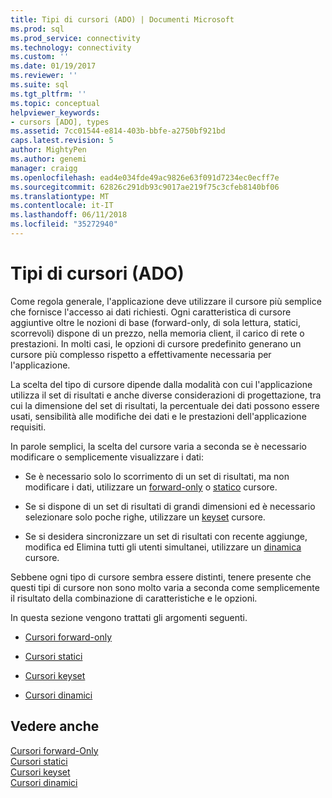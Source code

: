 ```yaml
---
title: Tipi di cursori (ADO) | Documenti Microsoft
ms.prod: sql
ms.prod_service: connectivity
ms.technology: connectivity
ms.custom: ''
ms.date: 01/19/2017
ms.reviewer: ''
ms.suite: sql
ms.tgt_pltfrm: ''
ms.topic: conceptual
helpviewer_keywords:
- cursors [ADO], types
ms.assetid: 7cc01544-e814-403b-bbfe-a2750bf921bd
caps.latest.revision: 5
author: MightyPen
ms.author: genemi
manager: craigg
ms.openlocfilehash: ead4e034fde49ac9826e63f091d7234ec0ecff7e
ms.sourcegitcommit: 62826c291db93c9017ae219f75c3cfeb8140bf06
ms.translationtype: MT
ms.contentlocale: it-IT
ms.lasthandoff: 06/11/2018
ms.locfileid: "35272940"
---
```

# <a name="types-of-cursors-ado"></a>Tipi di cursori (ADO)
Come regola generale, l'applicazione deve utilizzare il cursore più semplice che fornisce l'accesso ai dati richiesti. Ogni caratteristica di cursore aggiuntive oltre le nozioni di base (forward-only, di sola lettura, statici, scorrevoli) dispone di un prezzo, nella memoria client, il carico di rete o prestazioni. In molti casi, le opzioni di cursore predefinito generano un cursore più complesso rispetto a effettivamente necessaria per l'applicazione.  
  
 La scelta del tipo di cursore dipende dalla modalità con cui l'applicazione utilizza il set di risultati e anche diverse considerazioni di progettazione, tra cui la dimensione del set di risultati, la percentuale dei dati possono essere usati, sensibilità alle modifiche dei dati e le prestazioni dell'applicazione requisiti.  
  
 In parole semplici, la scelta del cursore varia a seconda se è necessario modificare o semplicemente visualizzare i dati:  
  
-   Se è necessario solo lo scorrimento di un set di risultati, ma non modificare i dati, utilizzare un [forward-only](../../../ado/guide/data/forward-only-cursors.md) o [statico](../../../ado/guide/data/static-cursors.md) cursore.  
  
-   Se si dispone di un set di risultati di grandi dimensioni ed è necessario selezionare solo poche righe, utilizzare un [keyset](../../../ado/guide/data/keyset-cursors.md) cursore.  
  
-   Se si desidera sincronizzare un set di risultati con recente aggiunge, modifica ed Elimina tutti gli utenti simultanei, utilizzare un [dinamica](../../../ado/guide/data/dynamic-cursors.md) cursore.  
  
 Sebbene ogni tipo di cursore sembra essere distinti, tenere presente che questi tipi di cursore non sono molto varia a seconda come semplicemente il risultato della combinazione di caratteristiche e le opzioni.  
  
 In questa sezione vengono trattati gli argomenti seguenti.  
  
-   [Cursori forward-only](../../../ado/guide/data/forward-only-cursors.md)  
  
-   [Cursori statici](../../../ado/guide/data/static-cursors.md)  
  
-   [Cursori keyset](../../../ado/guide/data/keyset-cursors.md)  
  
-   [Cursori dinamici](../../../ado/guide/data/dynamic-cursors.md)  
  
## <a name="see-also"></a>Vedere anche  
 [Cursori forward-Only](../../../ado/guide/data/forward-only-cursors.md)   
 [Cursori statici](../../../ado/guide/data/static-cursors.md)   
 [Cursori keyset](../../../ado/guide/data/keyset-cursors.md)   
 [Cursori dinamici](../../../ado/guide/data/dynamic-cursors.md)
